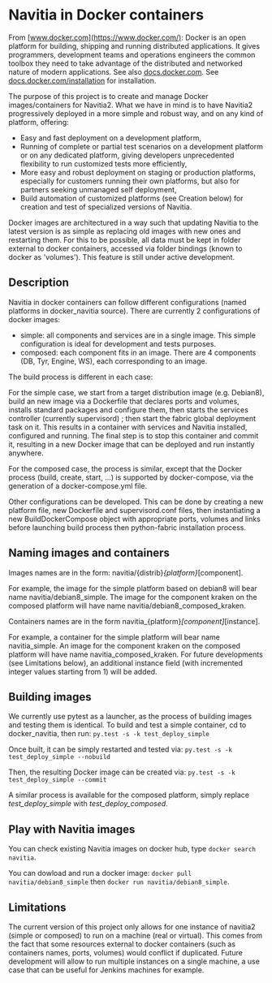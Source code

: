 # Navitia in Docker containers

From [www.docker.com](https://www.docker.com/): Docker is an open platform for building, shipping and running distributed
applications. It gives programmers, development teams and operations engineers the common toolbox they need to take
advantage of the distributed and networked nature of modern applications. See also [docs.docker.com](https://docs.docker.com/).
See [docs.docker.com/installation](https://docs.docker.com/installation/) for installation.

The purpose of this project is to create and manage Docker images/containers for Navitia2.
What we have in mind is to have Navitia2 progressively deployed in a more simple and robust
way, and on any kind of platform, offering:
- Easy and fast deployment on a development platform,
- Running of complete or partial test scenarios on a development platform or on any dedicated platform,
  giving developers unprecedented flexibility to run customized tests more efficiently,
- More easy and robust deployment on staging or production platforms, especially for customers running
  their own platforms, but also for partners seeking unmanaged self deployment,
- Build automation of customized platforms (see Creation below) for creation and test of specialized versions of Navitia.
  
Docker images are architectured in a way such that updating Navitia to the latest version is as simple
as replacing old images with new ones and restarting them.
For this to be possible, all data must be kept in folder external to docker containers, accessed
via folder bindings (known to docker as 'volumes'). This feature is still under active development.

## Description
Navitia in docker containers can follow different configurations (named platforms in docker_navitia source).
There are currently 2 configurations of docker images:
- simple: all components and services are in a single image. This simple configuration is
  ideal for development and tests purposes.
- composed: each component fits in an image. There are 4 components (DB, Tyr, Engine, WS),
  each corresponding to an image.

The build process is different in each case:

For the simple case, we start from a target distribution image (e.g. Debian8), build an new image via a Dockerfile that
declares ports and volumes, installs standard packages and configure them, then starts the services controller
(currently supervisord) ; then start the fabric global deployment task on it. This results in a container with services
and Navitia installed, configured and running. The final step is to stop this container and commit it, resulting in a
new Docker image that can be deployed and run instantly anywhere.

For the composed case, the process is similar, except that the Docker process (build, create, start, ...) is supported
by docker-compose, via the generation of a docker-compose.yml file.
  
Other configurations can be developed. This can be done by creating a new platform file, new Dockerfile 
and supervisord.conf files, then instantiating a new BuildDockerCompose object with appropriate ports, 
volumes and links before launching build process then python-fabric installation process.
   
## Naming images and containers
Images names are in the form: navitia/{distrib}_{platform}_[component].

For example, the image for the simple platform based on debian8 will bear name navitia/debian8_simple. 
The image for the component kraken on the composed platform will have name navitia/debian8_composed_kraken.

Containers names are in the form navitia_{platform}_[component]_[instance].

For example, a container for the simple platform will bear name navitia_simple. 
An image for the component kraken on the composed platform will have name navitia_composed_kraken.
For future developments (see Limitations below), an additional instance field
(with incremented integer values starting from 1) will be added.

## Building images
We currently use pytest as a launcher, as the process of building images and testing them is identical.
To build and test a simple container, cd to docker_navitia, then run:
`py.test -s -k test_deploy_simple`

Once built, it can be simply restarted and tested via:
`py.test -s -k test_deploy_simple --nobuild`

Then, the resulting Docker image can be created via:
`py.test -s -k test_deploy_simple --commit`

A similar process is available for the composed platform, simply replace *test_deploy_simple* with *test_deploy_composed*.

## Play with Navitia images
You can check existing Navitia images on docker hub, type `docker search navitia`.

You can dowload and run a docker image: `docker pull navitia/debian8_simple` then `docker run navitia/debian8_simple`.

## Limitations
The current version of this project only allows for one instance of navitia2 (simple or composed) to run
on a machine (real or virtual). This comes from the fact that some resources external to docker containers
(such as containers names, ports, volumes) would conflict if duplicated. Future development will allow to run multiple
instances on a single machine, a use case that can be useful for Jenkins machines for example.
